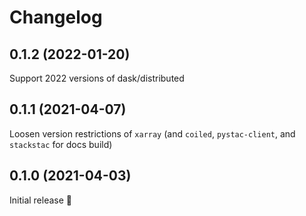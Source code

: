 # Changelog

## 0.1.2 (2022-01-20)
Support 2022 versions of dask/distributed

## 0.1.1 (2021-04-07)
Loosen version restrictions of `xarray` (and `coiled`, `pystac-client`, and `stackstac` for docs build)

## 0.1.0 (2021-04-03)
Initial release 🎉
